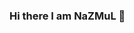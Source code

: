 ### Hi there I am NaZMuL 👋

<!--
**nazmul6548/nazmul6548** is a ✨ _special_ ✨ repository because its `README.md` (this file) appears on your GitHub profile.

Here are some ideas to get you st
###- 🌱 I’m currently learning javaScript,PhP.
- 🤔 I’m looking for help with ...
###- 💬 Ask me about HTML,CSS,javaScript.
- 📫 How to reach me: ...
- 😄 Pronouns: ...
###- ⚡ Fun fact: i am funny.
-->
